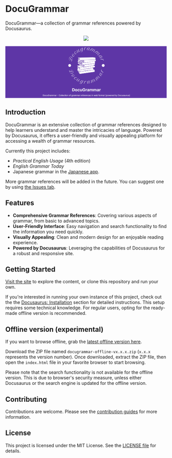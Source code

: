 # DocuGrammar

DocuGrammar—a collection of grammar references powered by Docusaurus.

<p style="text-align: center">
<a href="https://github.com/yell0wsuit/docugrammar/actions/workflows/deploy.yaml"><img src="https://github.com/yell0wsuit/docugrammar/actions/workflows/deploy.yaml/badge.svg"></a>
</p>

![Social card](./static/img/socialcard.jpg)

## Introduction

DocuGrammar is an extensive collection of grammar references designed to help learners understand and master the intricacies of language. Powered by Docusaurus, it offers a user-friendly and visually appealing platform for accessing a wealth of grammar resources.

Currently this project includes:

- *Practical English Usage* (4th edition)
- *English Grammar Today*
- Japanese grammar in the [Japanese app](https://japaneseapp.com/).

More grammar references will be added in the future. You can suggest one by using [the Issues tab](https://github.com/yell0wsuit/docugrammar/issues).

## Features

- **Comprehensive Grammar References**: Covering various aspects of grammar, from basic to advanced topics.
- **User-Friendly Interface**: Easy navigation and search functionality to find the information you need quickly.
- **Visually Appealing**: Clean and modern design for an enjoyable reading experience.
- **Powered by Docusaurus**: Leveraging the capabilities of Docusaurus for a robust and responsive site.

## Getting Started

[Visit the site](https://yell0wsuit.github.io/docugrammar/) to explore the content, or clone this repository and run your own.

If you're interested in running your own instance of this project, check out the the [Docusaurus: Installation](https://docusaurus.io/docs/installation#build) section for detailed instructions. This setup requires some technical knowledge. For regular users, opting for the ready-made offline version is recommended.

## Offline version (experimental)

If you want to browse offline, grab the [latest offline version here](https://github.com/yell0wsuit/docugrammar/releases/latest).

Download the ZIP file named `docugrammar-offline-vx.x.x.zip` (`x.x.x` represents the version number). Once downloaded, extract the ZIP file, then open the `index.html` file in your favorite browser to start browsing.

Please note that the search functionality is not available for the offline version. This is due to browser's security measure, unless either Docusaurus or the search engine is updated for the offline version.

## Contributing

Contributions are welcome. Please see the [contribution guides](./contributing.md) for more information.

## License

This project is licensed under the MIT License. See the [LICENSE file](./LICENSE) for details.
